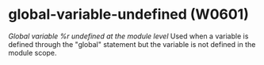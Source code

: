 # global-variable-undefined (W0601)
*Global variable %r undefined at the module level* Used when a variable
is defined through the "global" statement but the variable is not
defined in the module scope.
